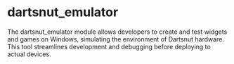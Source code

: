 # dartsnut_emulator
The dartsnut_emulator module allows developers to create and test widgets and games on Windows, simulating the environment of Dartsnut hardware. This tool streamlines development and debugging before deploying to actual devices.